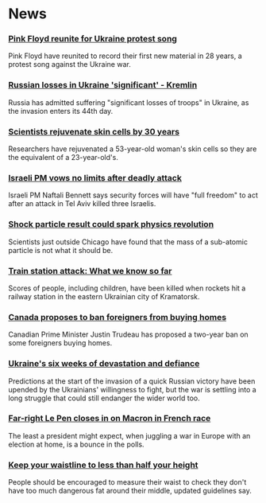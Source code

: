 # News
### [Pink Floyd reunite for Ukraine protest song](https://www.bbc.com/news/entertainment-arts-61037080)
Pink Floyd have reunited to record their first new material in 28 years, a protest song against the Ukraine war.
### [Russian losses in Ukraine 'significant' - Kremlin](https://www.bbc.com/news/world-europe-61033173)
Russia has admitted suffering "significant losses of troops" in Ukraine, as the invasion enters its 44th day.
### [Scientists rejuvenate skin cells by 30 years](https://www.bbc.com/news/science-environment-60991675)
Researchers have rejuvenated a 53-year-old woman's skin cells so they are the equivalent of a 23-year-old's.
### [Israeli PM vows no limits after deadly attack](https://www.bbc.com/news/world-middle-east-61021186)
Israeli PM Naftali Bennett says security forces will have "full freedom" to act after an attack in Tel Aviv killed three Israelis.
### [Shock particle result could spark physics revolution](https://www.bbc.com/news/science-environment-60993523)
Scientists just outside Chicago have found that the mass of a sub-atomic particle is not what it should be.
### [Train station attack: What we know so far](https://www.bbc.com/news/world-europe-61036740)
Scores of people, including children, have been killed when rockets hit a railway station in the eastern Ukrainian city of Kramatorsk.
### [Canada proposes to ban foreigners from buying homes](https://www.bbc.com/news/business-61027374)
Canadian Prime Minister Justin Trudeau has proposed a two-year ban on some foreigners buying homes.
### [Ukraine's six weeks of devastation and defiance](https://www.bbc.com/news/world-europe-61027292)
Predictions at the start of the invasion of a quick Russian victory have been upended by the Ukrainians' willingness to fight, but the war is settling into a long struggle that could still endanger the wider world too.
### [Far-right Le Pen closes in on Macron in French race](https://www.bbc.com/news/world-europe-61029655)
The least a president might expect, when juggling a war in Europe with an election at home, is a bounce in the polls.
### [Keep your waistline to less than half your height](https://www.bbc.com/news/health-61021823)
People should be encouraged to measure their waist to check they don't have too much dangerous fat around their middle, updated guidelines say.
